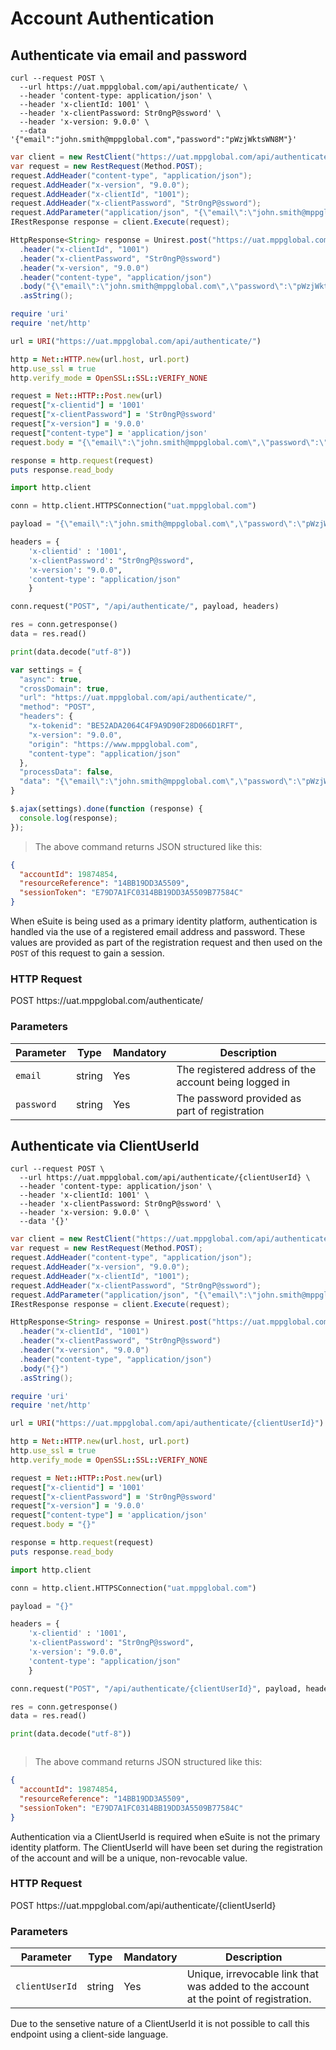 # Account Authentication

## Authenticate via email and password

```shell
curl --request POST \
  --url https://uat.mppglobal.com/api/authenticate/ \
  --header 'content-type: application/json' \
  --header 'x-clientId: 1001' \
  --header 'x-clientPassword: Str0ngP@ssword' \
  --header 'x-version: 9.0.0' \
  --data '{"email":"john.smith@mppglobal.com","password":"pWzjWktsWN8M"}'
```

```csharp
var client = new RestClient("https://uat.mppglobal.com/api/authenticate/");
var request = new RestRequest(Method.POST);
request.AddHeader("content-type", "application/json");
request.AddHeader("x-version", "9.0.0");
request.AddHeader("x-clientId", "1001");
request.AddHeader("x-clientPassword", "Str0ngP@ssword");
request.AddParameter("application/json", "{\"email\":\"john.smith@mppglobal.com\",\"password\":\"pWzjWktsWN8M\"}", ParameterType.RequestBody);
IRestResponse response = client.Execute(request);
```

```java
HttpResponse<String> response = Unirest.post("https://uat.mppglobal.com/api/authenticate/")
  .header("x-clientId", "1001")
  .header("x-clientPassword", "Str0ngP@ssword")
  .header("x-version", "9.0.0")
  .header("content-type", "application/json")
  .body("{\"email\":\"john.smith@mppglobal.com\",\"password\":\"pWzjWktsWN8M\"}")
  .asString();
```

```ruby
require 'uri'
require 'net/http'

url = URI("https://uat.mppglobal.com/api/authenticate/")

http = Net::HTTP.new(url.host, url.port)
http.use_ssl = true
http.verify_mode = OpenSSL::SSL::VERIFY_NONE

request = Net::HTTP::Post.new(url)
request["x-clientid"] = '1001'
request["x-clientPassword"] = 'Str0ngP@ssword'
request["x-version"] = '9.0.0'
request["content-type"] = 'application/json'
request.body = "{\"email\":\"john.smith@mppglobal.com\",\"password\":\"pWzjWktsWN8M\"}"

response = http.request(request)
puts response.read_body
```

```python
import http.client

conn = http.client.HTTPSConnection("uat.mppglobal.com")

payload = "{\"email\":\"john.smith@mppglobal.com\",\"password\":\"pWzjWktsWN8M\"}"

headers = {
    'x-clientid' : '1001',
    'x-clientPassword': "Str0ngP@ssword",
    'x-version': "9.0.0",
    'content-type': "application/json"
    }

conn.request("POST", "/api/authenticate/", payload, headers)

res = conn.getresponse()
data = res.read()

print(data.decode("utf-8"))
```

```javascript
var settings = {
  "async": true,
  "crossDomain": true,
  "url": "https://uat.mppglobal.com/api/authenticate/",
  "method": "POST",
  "headers": {
    "x-tokenid": "BE52ADA2064C4F9A9D90F28D066D1RFT",
    "x-version": "9.0.0",
    "origin": "https://www.mppglobal.com",
    "content-type": "application/json"
  },
  "processData": false,
  "data": "{\"email\":\"john.smith@mppglobal.com\",\"password\":\"pWzjWktsWN8M\"}"
}

$.ajax(settings).done(function (response) {
  console.log(response);
});
```

> The above command returns JSON structured like this:

```json
{
  "accountId": 19874854,
  "resourceReference": "14BB19DD3A5509",
  "sessionToken": "E79D7A1FC0314BB19DD3A5509B77584C"
}
```

When eSuite is being used as a primary identity platform, authentication is handled via the use of a registered email address and password. These values are provided as part of the registration request and then used on the `POST` of this request to gain a session.

### HTTP Request

<div class="endpoint-cont">
<span class="endpoint-verb endpoint-verb-get">POST</span>
<span class="endpoint-path">https://uat.mppglobal.com/authenticate/</span>
</div>

### Parameters

Parameter | Type | Mandatory | Description | 
--------- | ------- | ------- | ----------- |
`email` | string | Yes | The registered address of the account being logged in
`password` | string | Yes | The password provided as part of registration


## Authenticate via ClientUserId

```shell
curl --request POST \
  --url https://uat.mppglobal.com/api/authenticate/{clientUserId} \
  --header 'content-type: application/json' \
  --header 'x-clientId: 1001' \
  --header 'x-clientPassword: Str0ngP@ssword' \
  --header 'x-version: 9.0.0' \
  --data '{}'
```

```csharp
var client = new RestClient("https://uat.mppglobal.com/api/authenticate/{clientUserId}");
var request = new RestRequest(Method.POST);
request.AddHeader("content-type", "application/json");
request.AddHeader("x-version", "9.0.0");
request.AddHeader("x-clientId", "1001");
request.AddHeader("x-clientPassword", "Str0ngP@ssword");
request.AddParameter("application/json", "{\"email\":\"john.smith@mppglobal.com\",\"password\":\"pWzjWktsWN8M\"}", ParameterType.RequestBody);
IRestResponse response = client.Execute(request);
```

```java
HttpResponse<String> response = Unirest.post("https://uat.mppglobal.com/api/authenticate/{clientUserId}")
  .header("x-clientId", "1001")
  .header("x-clientPassword", "Str0ngP@ssword")
  .header("x-version", "9.0.0")
  .header("content-type", "application/json")
  .body("{}")
  .asString();
```

```ruby
require 'uri'
require 'net/http'

url = URI("https://uat.mppglobal.com/api/authenticate/{clientUserId}")

http = Net::HTTP.new(url.host, url.port)
http.use_ssl = true
http.verify_mode = OpenSSL::SSL::VERIFY_NONE

request = Net::HTTP::Post.new(url)
request["x-clientid"] = '1001'
request["x-clientPassword"] = 'Str0ngP@ssword'
request["x-version"] = '9.0.0'
request["content-type"] = 'application/json'
request.body = "{}"

response = http.request(request)
puts response.read_body
```

```python
import http.client

conn = http.client.HTTPSConnection("uat.mppglobal.com")

payload = "{}"

headers = {
    'x-clientid' : '1001',
    'x-clientPassword': "Str0ngP@ssword",
    'x-version': "9.0.0",
    'content-type': "application/json"
    }

conn.request("POST", "/api/authenticate/{clientUserId}", payload, headers)

res = conn.getresponse()
data = res.read()

print(data.decode("utf-8"))
```

```javascript

```

> The above command returns JSON structured like this:

```json
{
  "accountId": 19874854,
  "resourceReference": "14BB19DD3A5509",
  "sessionToken": "E79D7A1FC0314BB19DD3A5509B77584C"
}
```

Authentication via a ClientUserId is required when eSuite is not the primary identity platform. The ClientUserId will have been set during the registration of the account and will be a unique, non-revocable value.

### HTTP Request

<div class="endpoint-cont">
<span class="endpoint-verb endpoint-verb-get">POST</span>
<span class="endpoint-path">https://uat.mppglobal.com/api/authenticate/{clientUserId}</span>
</div>

### Parameters

Parameter | Type | Mandatory | Description | 
--------- | ------- | ------- | ----------- |
`clientUserId` | string | Yes | Unique, irrevocable link that was added to the account at the point of registration.


<aside class="info">
Due to the sensetive nature of a ClientUserId it is not possible to call this endpoint using a client-side language.
</aside>

